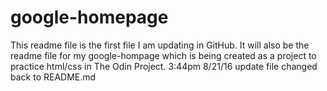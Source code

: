 # google-homepage

This readme file is the first file I am updating in GitHub. It will also be the readme file for my google-hompage which is being created as a project to practice html/css in The Odin Project.
3:44pm 8/21/16 update file changed back to README.md
